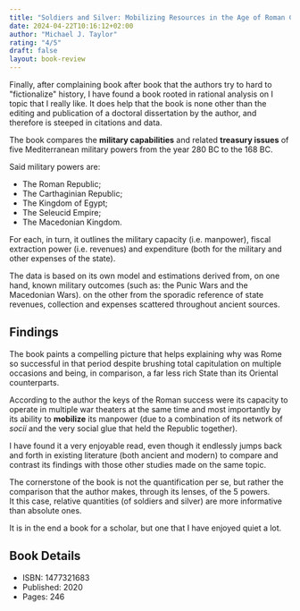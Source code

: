```yaml
---
title: "Soldiers and Silver: Mobilizing Resources in the Age of Roman Conquest"
date: 2024-04-22T10:16:12+02:00
author: "Michael J. Taylor"
rating: "4/5"
draft: false
layout: book-review
---
```


Finally, after complaining book after book that the authors try to hard to "fictionalize" history,
I have found a book rooted in rational analysis on I topic that I really like.
It does help that the book is none other than the editing and publication of a doctoral dissertation by the author,
and therefore is steeped in citations and data.

The book compares the **military capabilities** and related **treasury issues**
of five Mediterranean military powers from the year 280 BC to the 168 BC.

Said military powers are:

- The Roman Republic;
- The Carthaginian Republic;
- The Kingdom of Egypt;
- The Seleucid Empire;
- The Macedonian Kingdom.

For each, in turn, it outlines the military capacity (i.e. manpower),
fiscal extraction power (i.e. revenues)
and expenditure (both for the military and other expenses of the state).

The data is based on its own model and estimations
derived from, on one hand, known military outcomes (such as: the Punic Wars and the Macedonian Wars).
on the other from the sporadic reference of state revenues, collection and expenses
scattered throughout ancient sources.

## Findings

The book paints a compelling picture that helps explaining why was Rome so successful in that period
despite brushing total capitulation on multiple occasions and being, in comparison, a far less rich
State than its Oriental counterparts.

According to the author the keys of the Roman success were
its capacity to operate in multiple war theaters at the same time and most importantly
by its ability to **mobilize** its manpower (due to a combination of its network of _socii_ and
the very social glue that held the Republic together).

I have found it a very enjoyable read, even though it endlessly jumps back and forth in existing literature
(both ancient and modern) to compare and contrast its findings with
those other studies made on the same topic.

The cornerstone of the book is not the quantification per se,
but rather the comparison that the author makes,
through its lenses, of the 5 powers.<br>
It this case, relative quantities (of soldiers and silver) are more informative than absolute ones.

It is in the end a book for a scholar, but one that I have enjoyed quiet a lot.

## Book Details

- ISBN: 1477321683
- Published: 2020
- Pages: 246
